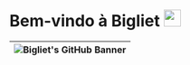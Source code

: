 <h1>Bem-vindo à Bigliet <img src="https://user-images.githubusercontent.com/107975184/194691142-ce507ff7-4e14-461f-9ae2-2937c6befcc7.gif" height="30px" /></h1>

| ![Bigliet's GitHub Banner](https://github.com/user-attachments/assets/1d3a5f79-c21f-47c5-b543-8210fefd07b1) |
| :-------------------------------------------------------------------------------------------------------------------------------------------: |
